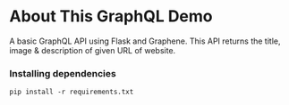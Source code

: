 # About This GraphQL Demo

A basic GraphQL API using Flask and Graphene. This API returns the title, image & description of given URL of website.

### Installing dependencies
```
pip install -r requirements.txt
```

